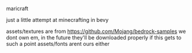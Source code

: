 maricraft

just a little attempt at minecrafting in bevy

assets/textures are from https://github.com/Mojang/bedrock-samples we dont own em, in the future they'll be downloaded properly if this gets to such a point
assets/fonts arent ours either
